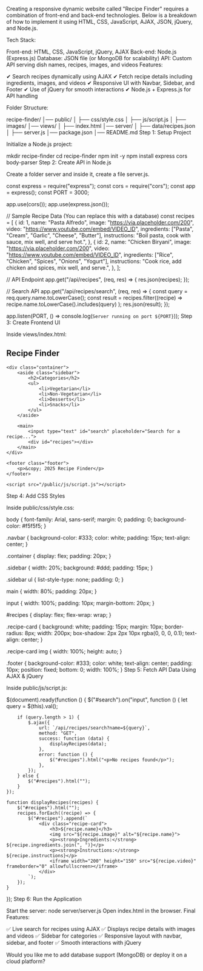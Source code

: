 Creating a responsive dynamic website called "Recipe Finder" requires a combination of front-end and back-end technologies. Below is a breakdown of how to implement it using HTML, CSS, JavaScript, AJAX, JSON, jQuery, and Node.js.

Tech Stack:

Front-end: HTML, CSS, JavaScript, jQuery, AJAX
Back-end: Node.js (Express.js)
Database: JSON file (or MongoDB for scalability)
API: Custom API serving dish names, recipes, images, and videos
Features:

✔ Search recipes dynamically using AJAX
✔ Fetch recipe details including ingredients, images, and videos
✔ Responsive UI with Navbar, Sidebar, and Footer
✔ Use of jQuery for smooth interactions
✔ Node.js + Express.js for API handling

Folder Structure:

recipe-finder/
│── public/
│   ├── css/style.css
│   ├── js/script.js
│   ├── images/
│── views/
│   ├── index.html
│── server/
│   ├── data/recipes.json
│   ├── server.js
│── package.json
│── README.md
Step 1: Setup Project

Initialize a Node.js project:

mkdir recipe-finder
cd recipe-finder
npm init -y
npm install express cors body-parser
Step 2: Create API in Node.js

Create a folder server and inside it, create a file server.js.

const express = require("express");
const cors = require("cors");
const app = express();
const PORT = 3000;

app.use(cors());
app.use(express.json());

// Sample Recipe Data (You can replace this with a database)
const recipes = [
  {
    id: 1,
    name: "Pasta Alfredo",
    image: "https://via.placeholder.com/200",
    video: "https://www.youtube.com/embed/VIDEO_ID",
    ingredients: ["Pasta", "Cream", "Garlic", "Cheese", "Butter"],
    instructions: "Boil pasta, cook with sauce, mix well, and serve hot.",
  },
  {
    id: 2,
    name: "Chicken Biryani",
    image: "https://via.placeholder.com/200",
    video: "https://www.youtube.com/embed/VIDEO_ID",
    ingredients: ["Rice", "Chicken", "Spices", "Onions", "Yogurt"],
    instructions: "Cook rice, add chicken and spices, mix well, and serve.",
  },
];

// API Endpoint
app.get("/api/recipes", (req, res) => {
  res.json(recipes);
});

// Search API
app.get("/api/recipes/search", (req, res) => {
  const query = req.query.name.toLowerCase();
  const result = recipes.filter((recipe) =>
    recipe.name.toLowerCase().includes(query)
  );
  res.json(result);
});

app.listen(PORT, () => console.log(`Server running on port ${PORT}`));
Step 3: Create Frontend UI

Inside views/index.html:

<!DOCTYPE html>
<html lang="en">
<head>
    <meta charset="UTF-8">
    <meta name="viewport" content="width=device-width, initial-scale=1.0">
    <title>Recipe Finder</title>
    <link rel="stylesheet" href="/public/css/style.css">
    <script src="https://code.jquery.com/jquery-3.6.0.min.js"></script>
</head>
<body>
    <nav class="navbar">
        <h1>Recipe Finder</h1>
    </nav>
    
    <div class="container">
        <aside class="sidebar">
            <h2>Categories</h2>
            <ul>
                <li>Vegetarian</li>
                <li>Non-Vegetarian</li>
                <li>Desserts</li>
                <li>Snacks</li>
            </ul>
        </aside>

        <main>
            <input type="text" id="search" placeholder="Search for a recipe...">
            <div id="recipes"></div>
        </main>
    </div>

    <footer class="footer">
        <p>&copy; 2025 Recipe Finder</p>
    </footer>

    <script src="/public/js/script.js"></script>
</body>
</html>
Step 4: Add CSS Styles

Inside public/css/style.css:

body {
    font-family: Arial, sans-serif;
    margin: 0;
    padding: 0;
    background-color: #f5f5f5;
}

.navbar {
    background-color: #333;
    color: white;
    padding: 15px;
    text-align: center;
}

.container {
    display: flex;
    padding: 20px;
}

.sidebar {
    width: 20%;
    background: #ddd;
    padding: 15px;
}

.sidebar ul {
    list-style-type: none;
    padding: 0;
}

main {
    width: 80%;
    padding: 20px;
}

input {
    width: 100%;
    padding: 10px;
    margin-bottom: 20px;
}

#recipes {
    display: flex;
    flex-wrap: wrap;
}

.recipe-card {
    background: white;
    padding: 15px;
    margin: 10px;
    border-radius: 8px;
    width: 200px;
    box-shadow: 2px 2px 10px rgba(0, 0, 0, 0.1);
    text-align: center;
}

.recipe-card img {
    width: 100%;
    height: auto;
}

.footer {
    background-color: #333;
    color: white;
    text-align: center;
    padding: 10px;
    position: fixed;
    bottom: 0;
    width: 100%;
}
Step 5: Fetch API Data Using AJAX & jQuery

Inside public/js/script.js:

$(document).ready(function () {
    $("#search").on("input", function () {
        let query = $(this).val();

        if (query.length > 1) {
            $.ajax({
                url: `/api/recipes/search?name=${query}`,
                method: "GET",
                success: function (data) {
                    displayRecipes(data);
                },
                error: function () {
                    $("#recipes").html("<p>No recipes found</p>");
                },
            });
        } else {
            $("#recipes").html("");
        }
    });

    function displayRecipes(recipes) {
        $("#recipes").html("");
        recipes.forEach((recipe) => {
            $("#recipes").append(`
                <div class="recipe-card">
                    <h3>${recipe.name}</h3>
                    <img src="${recipe.image}" alt="${recipe.name}">
                    <p><strong>Ingredients:</strong> ${recipe.ingredients.join(", ")}</p>
                    <p><strong>Instructions:</strong> ${recipe.instructions}</p>
                    <iframe width="200" height="150" src="${recipe.video}" frameborder="0" allowfullscreen></iframe>
                </div>
            `);
        });
    }
});
Step 6: Run the Application

Start the server:
node server/server.js
Open index.html in the browser.
Final Features:

✅ Live search for recipes using AJAX
✅ Displays recipe details with images and videos
✅ Sidebar for categories
✅ Responsive layout with navbar, sidebar, and footer
✅ Smooth interactions with jQuery

Would you like me to add database support (MongoDB) or deploy it on a cloud platform?
